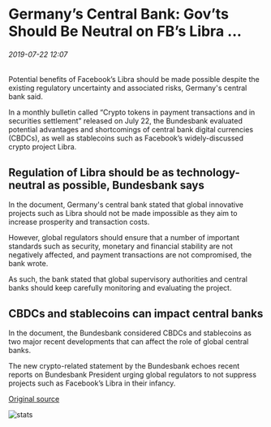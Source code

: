 # Germany’s Central Bank: Gov’ts Should Be Neutral on FB’s Libra ...

###### 2019-07-22 12:07

Potential benefits of Facebook’s Libra should be made possible despite the existing regulatory uncertainty and associated risks, Germany's central bank said.

In a monthly bulletin called “Crypto tokens in payment transactions and in securities settlement” released on July 22, the Bundesbank evaluated potential advantages and shortcomings of central bank digital currencies (CBDCs), as well as stablecoins such as Facebook’s widely-discussed crypto project Libra.

## Regulation of Libra should be as technology-neutral as possible, Bundesbank says

In the document, Germany's central bank stated that global innovative projects such as Libra should not be made impossible as they aim to increase prosperity and transaction costs.

However, global regulators should ensure that a number of important standards such as security, monetary and financial stability are not negatively affected, and payment transactions are not compromised, the bank wrote.

As such, the bank stated that global supervisory authorities and central banks should keep carefully monitoring and evaluating the project.

## CBDCs and stablecoins can impact central banks

In the document, the Bundesbank considered CBDCs and stablecoins as two major recent developments that can affect the role of global central banks.

The new crypto-related statement by the Bundesbank echoes recent reports on Bundesbank President urging global regulators to not suppress projects such as Facebook’s Libra in their infancy.

[Original source](https://cointelegraph.com/news/germanys-central-bank-govts-should-be-neutral-on-fbs-libra)

![stats](https://c.statcounter.com/11760860/0/a89fa40b/1/ "stats")
